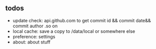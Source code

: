 ## todos

- update check: api.github.com to get commit id && commit date&& commit author .so on
- local cache: save a copy to /data/local or somewhere else
- preference:  settings
- about: about stuff
